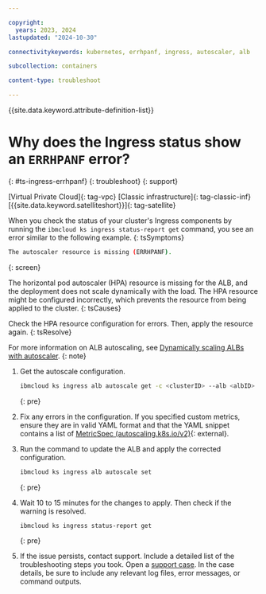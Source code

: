```yaml
---

copyright: 
  years: 2023, 2024
lastupdated: "2024-10-30"

connectivitykeywords: kubernetes, errhpanf, ingress, autoscaler, alb

subcollection: containers

content-type: troubleshoot

---
```


{{site.data.keyword.attribute-definition-list}}

# Why does the Ingress status show an `ERRHPANF` error?
{: #ts-ingress-errhpanf}
{: troubleshoot}
{: support}

[Virtual Private Cloud]{: tag-vpc} [Classic infrastructure]{: tag-classic-inf} [{{site.data.keyword.satelliteshort}}]{: tag-satellite}

When you check the status of your cluster's Ingress components by running the `ibmcloud ks ingress status-report get` command, you see an error similar to the following example.
{: tsSymptoms}

```sh
The autoscaler resource is missing (ERRHPANF).
```
{: screen}

The horizontal pod autoscaler (HPA) resource is missing for the ALB, and the deployment does not scale dynamically with the load. The HPA resource might be configured incorrectly, which prevents the resource from being applied to the cluster.
{: tsCauses}


Check the HPA resource configuration for errors. Then, apply the resource again. 
{: tsResolve}

For more information on ALB autoscaling, see [Dynamically scaling ALBs with autoscaler](/docs/containers?topic=containers-ingress-alb-manage#alb_replicas_autoscaler).
{: note}

1. Get the autoscale configuration.
    ```sh
    ibmcloud ks ingress alb autoscale get -c <clusterID> --alb <albID>
    ```
    {: pre}

1. Fix any errors in the configuration. If you specified custom metrics, ensure they are in valid YAML format and that the YAML snippet contains a list of [MetricSpec (autoscaling.k8s.io/v2)](https://kubernetes.io/docs/reference/generated/kubernetes-api/v1.26/#metricspec-v2-autoscaling){: external}.

1. Run the command to update the ALB and apply the corrected configuration.
    ```sh
    ibmcloud ks ingress alb autoscale set
    ```
    {: pre}

1. Wait 10 to 15 minutes for the changes to apply. Then check if the warning is resolved. 
    ```sh
    ibmcloud ks ingress status-report get
    ```
    {: pre}

1. If the issue persists, contact support. Include a detailed list of the troubleshooting steps you took. Open a [support case](/docs/account?topic=account-using-avatar). In the case details, be sure to include any relevant log files, error messages, or command outputs.
